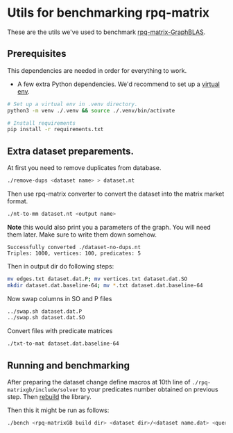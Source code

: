 
# Utils for benchmarking rpq-matrix

These are the utils we've used to benchmark [rpq-matrix-GraphBLAS](https://github.com/suvorovrain/rpq-matrix/tree/gbmod).

## Prerequisites

This dependencies are needed in order for everything to work.

* A few extra Python dependencies. We'd recommend to set up a [virtual env](https://docs.python.org/3/library/venv.html).

```bash
# Set up a virtual env in .venv directory.
python3 -m venv ./.venv && source ./.venv/bin/activate

# Install requirements
pip install -r requirements.txt
```

## Extra dataset preparements.

At first you need to remove duplicates from database.
```bash
./remove-dups <dataset name> > dataset.nt
```

Then use rpq-matrix converter to convert the dataset into the matrix market format.

```bash
./nt-to-mm dataset.nt <output name>
```

**Note** this would also print you a parameters of the graph. You will need them later. Make sure to write them down somehow.

```
Successfully converted ./dataset-no-dups.nt
Triples: 1000, vertices: 100, predicates: 5
```

Then in output dir do following steps:
```bash
mv edges.txt dataset.dat.P; mv vertices.txt dataset.dat.SO
mkdir dataset.dat.baseline-64; mv *.txt dataset.dat.baseline-64
```
Now swap columns in SO and P files

```bash
../swap.sh dataset.dat.P
../swap.sh dataset.dat.SO
```
Convert files with predicate matrices
```bash
./txt-to-mat dataset.dat.baseline-64
```



## Running and benchmarking

After preparing the dataset change define macros at 10th line of `./rpq-matrixgb/include/solver` to your predicates number obtained on previous step. Then [rebuild](https://github.com/suvorovrain/rpq-matrix/blob/gbmod/README.md) the library.

Then this it might be run as follows:
```bash
./bench <rpq-matrixGB build dir> <dataset dir>/<dataset name.dat> <queries> <predicate count> <triples count>
```